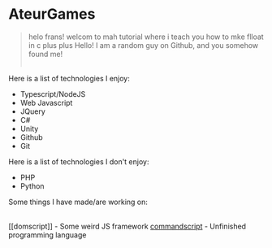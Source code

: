 # AteurGames
> helo frans! welcom to mah tutorial where i teach you how to mke flloat in c plus plus
Hello!
I am a random guy on Github, and you somehow found me!<br/><br/>

Here is a list of technologies I enjoy:
- Typescript/NodeJS
- Web Javascript
- JQuery
- C#
- Unity
- Github
- Git

Here is a list of technologies I don't enjoy:
- PHP
- Python

Some things I have made/are working on:<br/><br/>

[[domscript]] - Some weird JS framework
[commandscript](https://github.com/AteurGames/commandscript) - Unfinished programming language
